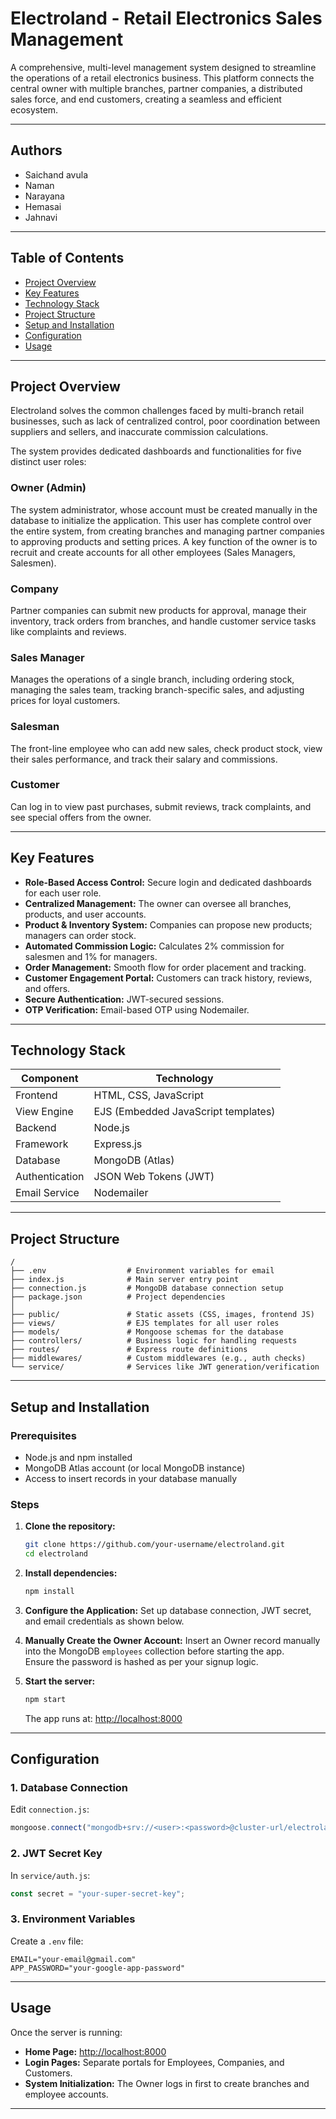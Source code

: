 # Electroland - Retail Electronics Sales Management

A comprehensive, multi-level management system designed to streamline the operations of a retail electronics business. This platform connects the central owner with multiple branches, partner companies, a distributed sales force, and end customers, creating a seamless and efficient ecosystem.

---

## Authors
- Saichand  avula
- Naman  
- Narayana  
- Hemasai  
- Jahnavi  

---

## Table of Contents
- [Project Overview](#project-overview)
- [Key Features](#key-features)
- [Technology Stack](#technology-stack)
- [Project Structure](#project-structure)
- [Setup and Installation](#setup-and-installation)
- [Configuration](#configuration)
- [Usage](#usage)

---

## Project Overview
Electroland solves the common challenges faced by multi-branch retail businesses, such as lack of centralized control, poor coordination between suppliers and sellers, and inaccurate commission calculations.

The system provides dedicated dashboards and functionalities for five distinct user roles:

### Owner (Admin)
The system administrator, whose account must be created manually in the database to initialize the application. This user has complete control over the entire system, from creating branches and managing partner companies to approving products and setting prices. A key function of the owner is to recruit and create accounts for all other employees (Sales Managers, Salesmen).

### Company
Partner companies can submit new products for approval, manage their inventory, track orders from branches, and handle customer service tasks like complaints and reviews.

### Sales Manager
Manages the operations of a single branch, including ordering stock, managing the sales team, tracking branch-specific sales, and adjusting prices for loyal customers.

### Salesman
The front-line employee who can add new sales, check product stock, view their sales performance, and track their salary and commissions.

### Customer
Can log in to view past purchases, submit reviews, track complaints, and see special offers from the owner.

---

## Key Features
- **Role-Based Access Control:** Secure login and dedicated dashboards for each user role.  
- **Centralized Management:** The owner can oversee all branches, products, and user accounts.  
- **Product & Inventory System:** Companies can propose new products; managers can order stock.  
- **Automated Commission Logic:** Calculates 2% commission for salesmen and 1% for managers.  
- **Order Management:** Smooth flow for order placement and tracking.  
- **Customer Engagement Portal:** Customers can track history, reviews, and offers.  
- **Secure Authentication:** JWT-secured sessions.  
- **OTP Verification:** Email-based OTP using Nodemailer.

---

## Technology Stack
| Component | Technology |
|------------|-------------|
| Frontend | HTML, CSS, JavaScript |
| View Engine | EJS (Embedded JavaScript templates) |
| Backend | Node.js |
| Framework | Express.js |
| Database | MongoDB (Atlas) |
| Authentication | JSON Web Tokens (JWT) |
| Email Service | Nodemailer |

---

## Project Structure
```
/
├── .env                  # Environment variables for email
├── index.js              # Main server entry point
├── connection.js         # MongoDB database connection setup
├── package.json          # Project dependencies
│
├── public/               # Static assets (CSS, images, frontend JS)
├── views/                # EJS templates for all user roles
├── models/               # Mongoose schemas for the database
├── controllers/          # Business logic for handling requests
├── routes/               # Express route definitions
├── middlewares/          # Custom middlewares (e.g., auth checks)
└── service/              # Services like JWT generation/verification
```

---

## Setup and Installation

### Prerequisites
- Node.js and npm installed  
- MongoDB Atlas account (or local MongoDB instance)  
- Access to insert records in your database manually  

### Steps
1. **Clone the repository:**
   ```bash
   git clone https://github.com/your-username/electroland.git
   cd electroland
   ```

2. **Install dependencies:**
   ```bash
   npm install
   ```

3. **Configure the Application:**
   Set up database connection, JWT secret, and email credentials as shown below.

4. **Manually Create the Owner Account:**
   Insert an Owner record manually into the MongoDB `employees` collection before starting the app.  
   Ensure the password is hashed as per your signup logic.

5. **Start the server:**
   ```bash
   npm start
   ```
   The app runs at: [http://localhost:8000](http://localhost:8000)

---

## Configuration

### 1. Database Connection
Edit `connection.js`:
```js
mongoose.connect("mongodb+srv://<user>:<password>@cluster-url/electrolandDB")
```

### 2. JWT Secret Key
In `service/auth.js`:
```js
const secret = "your-super-secret-key";
```

### 3. Environment Variables
Create a `.env` file:
```
EMAIL="your-email@gmail.com"
APP_PASSWORD="your-google-app-password"
```

---

## Usage
Once the server is running:

- **Home Page:** [http://localhost:8000](http://localhost:8000)  
- **Login Pages:** Separate portals for Employees, Companies, and Customers.  
- **System Initialization:** The Owner logs in first to create branches and employee accounts.

---
